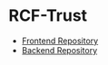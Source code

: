 # RCF-Trust

- [Frontend Repository](https://github.com/ziyaulrehman3/rcffront)
- [Backend Repository](https://github.com/ziyaulrehman3/rcfback)
